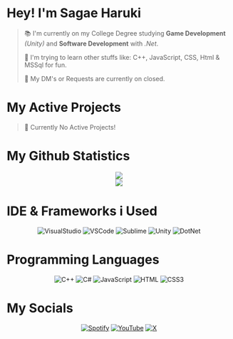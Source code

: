 # Hey! I'm Sagae Haruki 

> 📚 I'm currently on my College Degree studying **Game Development** *(Unity)* and **Software Development** with *.Net*.
>
> 🔎 I'm trying to learn other stuffs like: C++, JavaScript, CSS, Html & MSSql for fun.
> 
> 🔕 My DM's or Requests are currently on closed.

</div>

# My Active Projects

> 🚫 Currently No Active Projects!

# My Github Statistics

<div align="center"> 

![](https://github-readme-stats.vercel.app/api?username=SagaeHaruki&theme=midnight-purple&hide_border=false&include_all_commits=false&count_private=false)<br/>
![](https://github-readme-stats.vercel.app/api/top-langs/?username=SagaeHaruki&theme=midnight-purple&hide_border=false&include_all_commits=false&count_private=false&layout=compact)

</div>

# IDE & Frameworks i Used

<div align="center">
 
 ![VisualStudio](https://img.shields.io/badge/Visual_Studio-5C2D91?style=for-the-badge&logo=visual%20studio&logoColor=white)
 ![VSCode](https://img.shields.io/badge/VSCode-0078D4?style=for-the-badge&logo=visual%20studio%20code&logoColor=white)
 ![Sublime](https://img.shields.io/badge/sublime_text-%23575757.svg?&style=for-the-badge&logo=sublime-text&logoColor=important)
 ![Unity](https://img.shields.io/badge/Unity-100000?style=for-the-badge&logo=unity&logoColor=white)
 ![DotNet](https://img.shields.io/badge/.NET-512BD4?style=for-the-badge&logo=dotnet&logoColor=white)
</div>

# Programming Languages 

<div align="center">

 ![C++](https://img.shields.io/badge/C%2B%2B-00599C?style=for-the-badge&logo=c%2B%2B&logoColor=white)
 ![C#](https://img.shields.io/badge/C%23-239120?style=for-the-badge&logo=csharp&logoColor=white)
 ![JavaScript](https://img.shields.io/badge/JavaScript-323330?style=for-the-badge&logo=javascript&logoColor=F7DF1E)
 ![HTML](https://img.shields.io/badge/HTML5-E34F26?style=for-the-badge&logo=html5&logoColor=white)
 ![CSS3](https://img.shields.io/badge/CSS3-1572B6?style=for-the-badge&logo=css3&logoColor=white)
</div>

# My Socials

<div align="center">
 
 [![Spotify](https://img.shields.io/badge/Spotify-1ED760?&style=for-the-badge&logo=spotify&logoColor=white)](https://open.spotify.com/user/31pb5cnsc4ris33r7gfs5fxrcdu4)
 [![YouTube](https://img.shields.io/badge/YouTube-FF0000?style=for-the-badge&logo=youtube&logoColor=white)](https://www.youtube.com/@haruukii_)
 [![X](https://img.shields.io/badge/Twitter-1DA1F2?style=for-the-badge&logo=twitter&logoColor=white)](https://x.com/@HarukiiSagae_)
</div>
